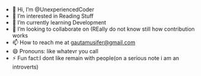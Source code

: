 - 👋 Hi, I’m @UnexperiencedCoder
- 👀 I’m interested in Reading Stuff
- 🌱 I’m currently learning Development
- 💞️ I’m looking to collaborate on (REally do not know still how contribution works
- 📫 How to reach me at gautamusifer@gmail.com
- 😄 Pronouns: like whatevr you call
- ⚡ Fun fact:I dont like remain with people(on a serious note i am an introverts)

<!---
Mann079/Mann079 is a ✨ special ✨ repository because its `README.md` (this file) appears on your GitHub profile.
You can click the Preview link to take a look at your changes.
--->
